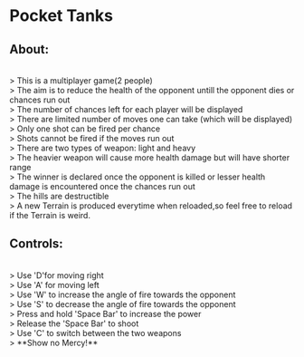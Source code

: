 # Pocket Tanks

## About:
<br>
> This is a multiplayer game(2 people)
<br>
> The aim is to reduce the health of the opponent untill the opponent dies or chances run out
<br>
> The number of chances left for each player will be displayed
<br>
> There are limited number of moves one can take (which will be displayed)
<br>
> Only one shot can be fired per chance
<br>
> Shots cannot be fired if the moves run out
<br>
> There are two types of weapon: light and heavy
<br>
> The heavier weapon will cause more health damage but will have shorter range
<br>
> The winner is declared once the opponent is killed or lesser health damage is encountered once the chances run out
<br>
> The hills are destructible
<br>
> A new Terrain is produced everytime when reloaded,so feel free to reload if the Terrain is weird.
<br>

## Controls:
<br>
> Use 'D'for moving right
<br>
> Use 'A' for moving left
<br>
> Use 'W' to increase the angle of fire towards the opponent
<br>
> Use 'S' to decrease the angle of fire towards the opponent
<br>
> Press and hold 'Space Bar' to increase the power
<br>
> Release the 'Space Bar' to shoot
<br>
> Use 'C' to switch between the two weapons
<br>
> **Show no Mercy!**
